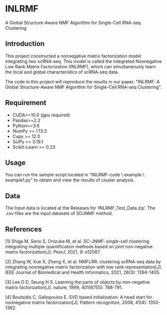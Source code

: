 # INLRMF
A Global Structure-Aware NMF Algorithm for Single-Cell RNA-seq Clustering

## Introduction
This project constructed a nonnegative matrix factorization model integrating two scRNA-seq. This model is called the Integrated Nonnegative Low Rank Matrix Factorization (INLRMF), which can simultaneously learn the local and global characteristics of scRNA-seq data.

The code in this project will reproduce the results in our paper, "INLRMF: A Global Structure-Aware NMF Algorithm for Single-Cell RNA-seq Clustering".

## Requirement
- CUDA>=10.0 (gpu required)
- Pandas>=2.2
- Python>=3.6
- NumPy >= 1.13.3
- Cupy >= 12.0
- SciPy >= 0.19.1
- Scikit-Learn >= 0.23

##  Usage
You can run the sample script located in "INLRMF-code \ example \ example1.py" to obtain and view the results of cluster analysis.

## Data
The Input data is located at the Releases for ‘INLRMF_Test_Data.zip’. The .csv files are the input datasets of SDJNMF method.

## References
<div id="svdinit">
[1] Shiga M, Seno S, Onizuka M, et al. SC-JNMF: single-cell clustering integrating multiple quantification methods based on joint non-negative matrix factorization[J]. PeerJ, 2021, 9: e12087.
  
[2] Zhang W, Xue X, Zheng X, et al. NMFLRR: clustering scRNA-seq data by integrating nonnegative matrix factorization with low rank representation[J]. IEEE Journal of Biomedical and Health Informatics, 2021, 26(3): 1394-1405.

[3] Lee D D, Seung H S. Learning the parts of objects by non-negative matrix factorization[J]. nature, 1999, 401(6755): 788-791.

[4] Boutsidis C, Gallopoulos E. SVD based initialization: A head start for nonnegative matrix factorization[J]. Pattern recognition, 2008, 41(4): 1350-1362.
</div>

